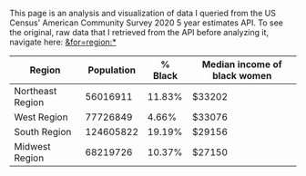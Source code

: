 This page is an analysis and visualization of data I queried from the US Census' American Community Survey 2020 5 year estimates API. To see the original, raw data that I retrieved from the API before analyzing it, navigate here: [&for=region:*](&for=region:*)

|Region|Population|% Black|Median income of black women|
|---|---|---|---|
|Northeast Region|56016911|11.83%|$33202|
|West Region|77726849|4.66%|$33076|
|South Region|124605822|19.19%|$29156|
|Midwest Region|68219726|10.37%|$27150|
